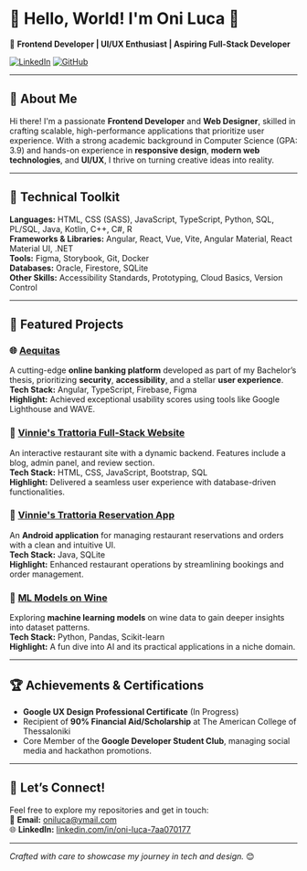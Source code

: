 # 👋 Hello, World! I'm Oni Luca 🌟

🚀 **Frontend Developer | UI/UX Enthusiast | Aspiring Full-Stack Developer**

[![LinkedIn](https://img.shields.io/badge/LinkedIn-OniLuca-blue)](https://www.linkedin.com/in/oni-luca-7aa070177/) [![GitHub](https://img.shields.io/badge/GitHub-OniCoding-lightgrey)](https://github.com/OJOCoding)

---

## 🌟 About Me

Hi there! I'm a passionate **Frontend Developer** and **Web Designer**, skilled in crafting scalable, high-performance applications that prioritize user experience. With a strong academic background in Computer Science (GPA: 3.9) and hands-on experience in **responsive design**, **modern web technologies**, and **UI/UX**, I thrive on turning creative ideas into reality.

---

## 🔧 Technical Toolkit

**Languages:** HTML, CSS (SASS), JavaScript, TypeScript, Python, SQL, PL/SQL, Java, Kotlin, C++, C#, R  
**Frameworks & Libraries:** Angular, React, Vue, Vite, Angular Material, React Material UI, .NET  
**Tools:** Figma, Storybook, Git, Docker  
**Databases:** Oracle, Firestore, SQLite  
**Other Skills:** Accessibility Standards, Prototyping, Cloud Basics, Version Control

---

## 📂 Featured Projects

### 🌐 [Aequitas](https://github.com/OJOCoding/aequitas)
A cutting-edge **online banking platform** developed as part of my Bachelor’s thesis, prioritizing **security**, **accessibility**, and a stellar **user experience**.  
**Tech Stack:** Angular, TypeScript, Firebase, Figma  
**Highlight:** Achieved exceptional usability scores using tools like Google Lighthouse and WAVE.

### 🥗 [Vinnie's Trattoria Full-Stack Website](https://github.com/OJOCoding/VinniesTrattoria_FullStackWebsite)
An interactive restaurant site with a dynamic backend. Features include a blog, admin panel, and review section.  
**Tech Stack:** HTML, CSS, JavaScript, Bootstrap, SQL  
**Highlight:** Delivered a seamless user experience with database-driven functionalities.

### 📱 [Vinnie's Trattoria Reservation App](https://github.com/OJOCoding/VinniesTrattoriaAPP)
An **Android application** for managing restaurant reservations and orders with a clean and intuitive UI.  
**Tech Stack:** Java, SQLite  
**Highlight:** Enhanced restaurant operations by streamlining bookings and order management.

### 🧠 [ML Models on Wine](https://github.com/OJOCoding/MLModelsOnWine)
Exploring **machine learning models** on wine data to gain deeper insights into dataset patterns.  
**Tech Stack:** Python, Pandas, Scikit-learn  
**Highlight:** A fun dive into AI and its practical applications in a niche domain.

---

## 🏆 Achievements & Certifications

- **Google UX Design Professional Certificate** (In Progress)  
- Recipient of **90% Financial Aid/Scholarship** at The American College of Thessaloniki  
- Core Member of the **Google Developer Student Club**, managing social media and hackathon promotions.

---

## 💬 Let’s Connect!

Feel free to explore my repositories and get in touch:  
📧 **Email:** [oniluca@ymail.com](mailto:oniluca@ymail.com)  
🌐 **LinkedIn:** [linkedin.com/in/oni-luca-7aa070177](https://www.linkedin.com/in/oni-luca-7aa070177/)

---

*Crafted with care to showcase my journey in tech and design.* 😊
